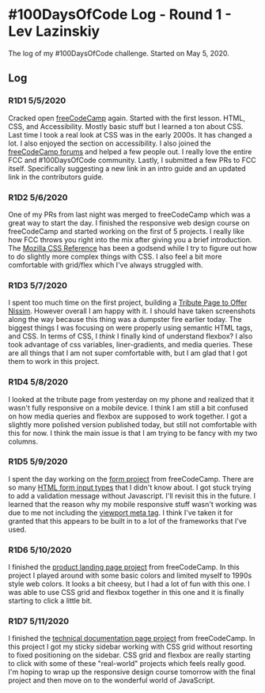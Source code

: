 # #100DaysOfCode Log - Round 1 - Lev Lazinskiy

The log of my #100DaysOfCode challenge. Started on May 5, 2020.

## Log

### R1D1 5/5/2020
Cracked open [freeCodeCamp](https://www.freecodecamp.org/) again. Started with the first lesson. HTML, CSS, and Accessibility. Mostly basic stuff but I learned a ton about CSS. Last time I took a real look at CSS was in the early 2000s. It has changed a lot. I also enjoyed the section on accessibility. I also joined the [freeCodeCamp forums](https://www.freecodecamp.org/forum/) and helped a few people out. I really love the entire FCC and #100DaysOfCode community. Lastly, I submitted a few PRs to FCC itself. Specifically suggesting a new link in an intro guide and an updated link in the contributors guide.

### R1D2 5/6/2020
One of my PRs from last night was merged to freeCodeCamp which was a great way to start the day. I finished the responsive web design course on freeCodeCamp and started working on the first of 5 projects. I really like how FCC throws you right into the mix after giving you a brief introduction. The [Mozilla CSS Reference](https://developer.mozilla.org/en-US/docs/Web/CSS/Reference#Keyword_index) has been a godsend while I try to figure out how to do slightly more complex things with CSS. I also feel a bit more comfortable with grid/flex which I've always struggled with. 

### R1D3 5/7/2020
I spent too much time on the first project, building a [Tribute Page to Offer Nissim](https://levlaz.org/portfolio/tribute/). However overall I am happy with it. I should have taken screenshots along the way because this thing was a dumpster fire earlier today. The biggest things I was focusing on were properly using semantic HTML tags, and CSS. In terms of CSS, I *think* I finally kind of understand flexbox? I also took advantage of css variables, liner-gradients, and media queries. These are all things that I am not super comfortable with, but I am glad that I got them to work in this project. 

### R1D4 5/8/2020
I looked at the tribute page from yesterday on my phone and realized that it wasn't fully responsive on a mobile device. I think I am still a bit confused on how media queries and flexbox are supposed to work together. I got a slightly more polished version published today, but still not comfortable with this for now. I think the main issue is that I am trying to be fancy with my two columns. 

### R1D5 5/9/2020
I spent the day working on the [form project](https://levlaz.org/portfolio/form/) from freeCodeCamp. There are so many [HTML form input types](https://developer.mozilla.org/en-US/docs/Web/HTML/Element/input) that I didn't know about. I got stuck trying to add a validation message without Javascript. I'll revisit this in the future. I learned that the reason why my mobile responsive stuff wasn't working was due to me not including the [viewport meta tag](https://developer.mozilla.org/en-US/docs/Mozilla/Mobile/Viewport_meta_tag). I think I've taken it for granted that this appears to be built in to a lot of the frameworks that I've used. 

### R1D6 5/10/2020
I finished the [product landing page project](https://levlaz.org/portfolio/landing_page/) from freeCodeCamp. In this project I played around with some basic colors and limited myself to 1990s style web colors. It looks a bit cheesy, but I had a lot of fun with this one. I was able to use CSS grid and flexbox together in this one and it is finally starting to click a little bit.

### R1D7 5/11/2020
I finished the [technical documentation page project](https://levlaz.org/portfolio/landing_page/) from freeCodeCamp. In this project I got my sticky sidebar working with CSS grid without resorting to fixed positioning on the sidebar. CSS grid and flexbox are really starting to click with some of these "real-world" projects which feels really good. I'm hoping to wrap up the responsive design course tomorrow with the final project and then move on to the wonderful world of JavaScript.

